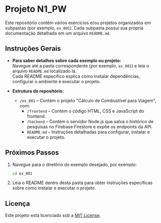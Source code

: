 # Projeto N1_PW

Este repositório contém vários exercícios e/ou projetos organizados em subpastas (por exemplo, `ex_001`). Cada subpasta possui sua própria documentação detalhada em um arquivo `README.md`.

## Instruções Gerais

- **Para saber detalhes sobre cada exemplo ou projeto:**  
  Navegue até a pasta correspondente (por exemplo, `ex_001`) e leia o arquivo `README.md` localizado lá.  
  Cada README específico explica como instalar dependências, configurar o ambiente e executar o projeto.

- **Estrutura do repositório:**
  - `/ex_001` – Contém o projeto "Cálculo de Combustível para Viagem", com:
    - `/frontend` – Contém o código HTML, CSS e JavaScript do frontend.
    - `/backend` – Contém o servidor Node.js que salva o histórico de pesquisas no Firebase Firestore e expõe os endpoints da API.
    - `README.md` – Instruções detalhadas para configurar, instalar e executar o projeto.

## Próximos Passos

1. Navegue para o diretório do exemplo desejado, por exemplo:

   ```bash
   cd ex_001
   ```

2. Leia o README dentro desta pasta para obter instruções específicas sobre como instalar e executar o projeto.

## Licença

Este projeto está licenciado sob a [MIT License](https://opensource.org/licenses/MIT).
